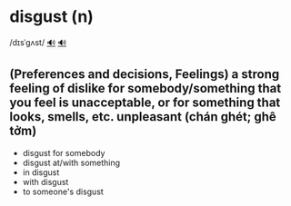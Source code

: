 # disgust (n)

/dɪsˈɡʌst/ [🔊](https://www.oxfordlearnersdictionaries.com/media/english/uk_pron/d/dis/disgu/disgust__gb_1.mp3) [🔊](https://www.oxfordlearnersdictionaries.com/media/english/us_pron/d/dis/disgu/disgust__us_1.mp3)

## (Preferences and decisions, Feelings) a strong feeling of dislike for somebody/something that you feel is unacceptable, or for something that looks, smells, etc. unpleasant (chán ghét; ghê tởm)

- disgust for somebody
- disgust at/with something
- in disgust
- with disgust
- to someone's disgust
